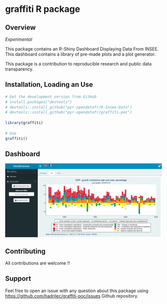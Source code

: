 graffiti R package
================

## Overview

*Experimental*

This package contains an R-Shiny Dashboard Displaying Data From INSEE.
This dashboard contains a library of pre-made plots and a plot generator.

This package is a contribution to reproducible research and public data transparency.

## Installation, Loading an Use

``` r
# Get the development version from GitHub
# install.packages("devtools")
# devtools::install_github("pyr-opendatafr/R-Insee-Data")
# devtools::install_github("pyr-opendatafr/graffiti-poc")

library(graffiti)

# Use
graffiti()

```

## Dashboard

![](inst/assets/demo.png)


## Contributing

All contributions are welcome !!

## Support

Feel free to open an issue with any question about this package using <https://github.com/hadrilec/graffiti-poc/issues> Github repository.
